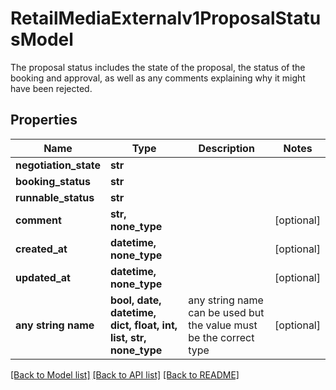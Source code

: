 # RetailMediaExternalv1ProposalStatusModel

The proposal status includes the state of the proposal, the status of the booking and approval, as well as any comments explaining why it might have been rejected.

## Properties
Name | Type | Description | Notes
------------ | ------------- | ------------- | -------------
**negotiation_state** | **str** |  | 
**booking_status** | **str** |  | 
**runnable_status** | **str** |  | 
**comment** | **str, none_type** |  | [optional] 
**created_at** | **datetime, none_type** |  | [optional] 
**updated_at** | **datetime, none_type** |  | [optional] 
**any string name** | **bool, date, datetime, dict, float, int, list, str, none_type** | any string name can be used but the value must be the correct type | [optional]

[[Back to Model list]](../README.md#documentation-for-models) [[Back to API list]](../README.md#documentation-for-api-endpoints) [[Back to README]](../README.md)


